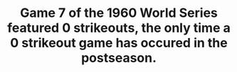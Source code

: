 ---
title:      
  - Game 7 of the 1960 World Series featured 0 strikeouts, the only time a 0 strikeout game has occured in the postseason.
secondary:
  - The 1960 World Series was played between the Pirates and Yankees. This same game ended in a walk off home run by Hall of Famer Bill Mazeroski, securing the Pirate's World Series in a 10 to 9 finish.
reference:
---